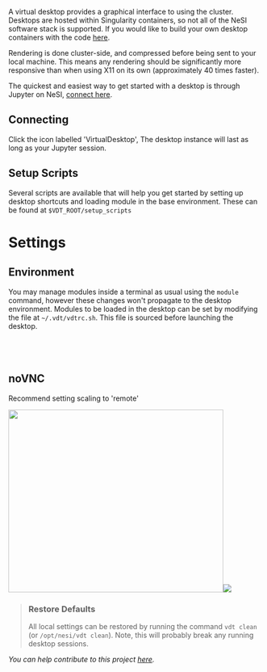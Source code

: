 A virtual desktop provides a graphical interface to using the cluster.
Desktops are hosted within Singularity containers, so not all of the
NeSI software stack is supported. If you would like to build your own
desktop containers with the code
[here](https://github.com/nesi/nesi-singularity-recipes).

Rendering is done cluster-side, and compressed before being sent to your
local machine. This means any rendering should be significantly more
responsive than when using X11 on its own (approximately 40 times
faster).

The quickest and easiest way to get started with a desktop is through
Jupyter on NeSI, [connect here](https://jupyter.nesi.org.nz/).

## Connecting

Click the icon labelled 'VirtualDesktop', The desktop instance will last
as long as your Jupyter session.

## Setup Scripts

Several scripts are available that will help you get started by setting
up desktop shortcuts and loading module in the base environment. These
can be found at `$VDT_ROOT/setup_scripts`

# Settings

## Environment

You may manage modules inside a terminal as usual using the `module`
command, however these changes won't propagate to the desktop
environment. Modules to be loaded in the desktop can be set by modifying
the file at `~/.vdt/vdtrc.sh`. This file is sourced before launching the
desktop.

##  

## noVNC

Recommend setting scaling to 'remote'

<img src="img/fig1.svg" width="426" height="362" />![](img/VirtualScaling.png)

> ### Restore Defaults
>
> All local settings can be restored by running the command `vdt clean`
> (or `/opt/nesi/vdt clean`). Note, this will probably break any running
> desktop sessions.

*You can help contribute to this
project [here](https://github.com/nesi/nesi-virtual-desktops/projects/1).*

<!--
<table style="height:190px;width:722px;display:none">
  <tbody>
    <tr>
      <td style="width:47px">&nbsp;Desktop</td>
      <td style="width:272.122px">&nbsp;command</td>
      <td style="width:143.878px">Working</td>
      <td style="width:138px">OS</td>
      <td style="width:62px">Desktop</td>
    </tr>
    <tr>
      <td style="width:47px">eng_dev</td>
      <td style="width:272.122px">
        <code>/opt/nesi/vdt/run&nbsp;eng_dev &lt;port&gt;</code>
      </td>
      <td style="width:143.878px">
        <p>
          ABAQUS<br>
          ANSYS<br>
          MATLAB<br>
          COMSOL
        </p>
      </td>
      <td style="width:138px">Centos7</td>
      <td style="width:62px">xfce</td>
    </tr>
    <tr>
      <td style="width:47px">default</td>
      <td style="width:272.122px">
        <code>/opt/nesi/vdt/run&nbsp;default &lt;port&gt;</code>
      </td>
      <td style="width:143.878px">
        <p>&nbsp;</p>
      </td>
      <td style="width:138px">Centos7</td>
      <td style="width:62px">xfce</td>
    </tr>
  </tbody>
</table>
-->
